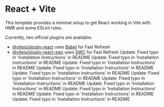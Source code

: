 # React + Vite

This template provides a minimal setup to get React working in Vite with HMR and some ESLint rules.

Currently, two official plugins are available:

- [@vitejs/plugin-react](https://github.com/vitejs/vite-plugin-react/blob/main/packages/plugin-react/README.md) uses [Babel](https://babeljs.io/) for Fast Refresh
- [@vitejs/plugin-react-swc](https://github.com/vitejs/vite-plugin-react-swc) uses [SWC](https://swc.rs/) for Fast Refresh
Update: Fixed typo in 'Installation Instructions' in README 
Update: Fixed typo in 'Installation Instructions' in README 
Update: Fixed typo in 'Installation Instructions' in README 
Update: Fixed typo in 'Installation Instructions' in README 
Update: Fixed typo in 'Installation Instructions' in README 
Update: Fixed typo in 'Installation Instructions' in README 
Update: Fixed typo in 'Installation Instructions' in README 
Update: Fixed typo in 'Installation Instructions' in README 
Update: Fixed typo in 'Installation Instructions' in README 
Update: Fixed typo in 'Installation Instructions' in README 
Update: Fixed typo in 'Installation Instructions' in README 
